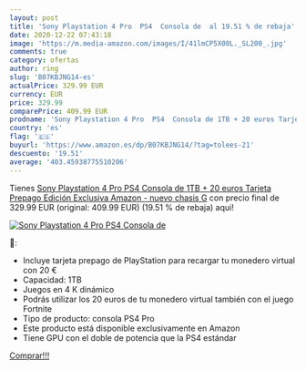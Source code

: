 ```yaml
---
layout: post
title: 'Sony Playstation 4 Pro  PS4  Consola de  al 19.51 % de rebaja'
date: 2020-12-22 07:43:18
image: 'https://m.media-amazon.com/images/I/41lmCP5X00L._SL200_.jpg'
comments: true
category: ofertas
author: ring
slug: 'B07KBJNG14-es'
actualPrice: 329.99 EUR
currency: EUR
price: 329.99
comparePrice: 409.99 EUR
prodname: 'Sony Playstation 4 Pro  PS4  Consola de 1TB + 20 euros Tarjeta Prepago  Edición Exclusiva Amazon  - nuevo chasis G'
country: 'es'
flag: '🇪🇸'
buyurl: 'https://www.amazon.es/dp/B07KBJNG14/?tag=tolees-21'
descuento: '19.51'
average: '403.45938775510206'
---
```


Tienes [Sony Playstation 4 Pro  PS4  Consola de 1TB + 20 euros Tarjeta Prepago  Edición Exclusiva Amazon  - nuevo chasis G](https://www.amazon.es/dp/B07KBJNG14/?tag=tolees-21) con precio final de  329.99 EUR (original: 409.99 EUR) (19.51 %  de rebaja) aqui!

[![Sony Playstation 4 Pro  PS4  Consola de ](https://m.media-amazon.com/images/I/41lmCP5X00L._SL200_.jpg)](https://www.amazon.es/dp/B07KBJNG14/?tag=tolees-21)

🔎:

- Incluye tarjeta prepago de PlayStation para recargar tu monedero virtual con 20 €
- Capacidad: 1TB
- Juegos en 4 K dinámico
- Podrás utilizar los 20 euros de tu monedero virtual también con el juego Fortnite
- Tipo de producto: consola PS4 Pro
- Este producto está disponible exclusivamente en Amazon
- Tiene GPU con el doble de potencia que la PS4 estándar

[Comprar!!!](https://www.amazon.es/dp/B07KBJNG14/?tag=tolees-21)
